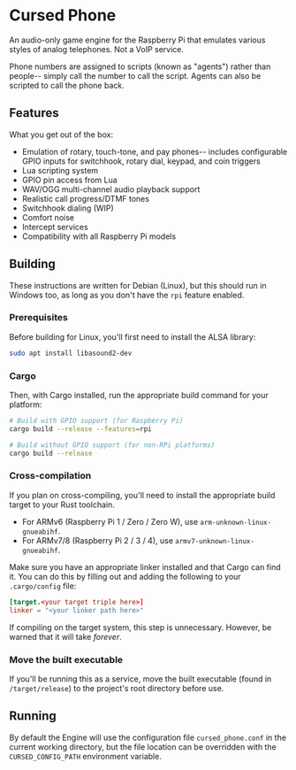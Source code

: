 # Cursed Phone

An audio-only game engine for the Raspberry Pi that emulates various styles of analog telephones. Not a VoIP service.

Phone numbers are assigned to scripts (known as "agents") rather than people-- simply call the number to call the script. Agents can also be scripted to call the phone back.

## Features

What you get out of the box:

* Emulation of rotary, touch-tone, and pay phones-- includes configurable GPIO inputs for switchhook, rotary dial, keypad, and coin triggers
* Lua scripting system
* GPIO pin access from Lua
* WAV/OGG multi-channel audio playback support
* Realistic call progress/DTMF tones
* Switchhook dialing (WIP)
* Comfort noise
* Intercept services
* Compatibility with all Raspberry Pi models

## Building

These instructions are written for Debian (Linux), but this should run in Windows too, as long as you don't have the `rpi` feature enabled.

### Prerequisites

Before building for Linux, you'll first need to install the ALSA library:

```sh
sudo apt install libasound2-dev
```

### Cargo

Then, with Cargo installed, run the appropriate build command for your platform:

```sh
# Build with GPIO support (for Raspberry Pi)
cargo build --release --features=rpi

# Build without GPIO support (for non-RPi platforms)
cargo build --release
```

### Cross-compilation

If you plan on cross-compiling, you'll need to install the appropriate build target to your Rust toolchain.

* For ARMv6 (Raspberry Pi 1 / Zero / Zero W), use `arm-unknown-linux-gnueabihf`.
* For ARMv7/8 (Raspberry Pi 2 / 3 / 4), use `armv7-unknown-linux-gnueabihf`.

Make sure you have an appropriate linker installed and that Cargo can find it.
You can do this by filling out and adding the following to your `.cargo/config` file:
```toml
[target.<your target triple here>]
linker = "<your linker path here>"
```

If compiling on the target system, this step is unnecessary. However, be warned that it will take *forever*.

### Move the built executable

If you'll be running this as a service, move the built executable (found in `/target/release`) to the project's root directory before use. 


## Running

By default the Engine will use the configuration file `cursed_phone.conf` in the current working directory, but the file location can be overridden with the `CURSED_CONFIG_PATH` environment variable.